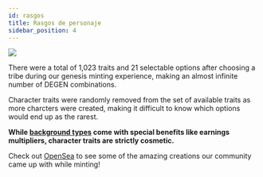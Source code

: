 ```yaml
---
id: rasgos
title: Rasgos de personaje
sidebar_position: 4
---
```


![](/img/creation.png)

There were a total of 1,023 traits and 21 selectable options after choosing a tribe during our genesis minting experience, making an almost infinite number of DEGEN combinations.

Character traits were randomly removed from the set of available traits as more charcters were created, making it difficult to know which options would end up as the rarest.

**While [background types](https://docs.niftyleague.com/overview/degens/backgrounds) come with special benefits like earnings multipliers, character traits are strictly cosmetic.**

Check out [OpenSea](https://opensea.io/collection/niftydegen) to see some of the amazing creations our community came up with while minting!
